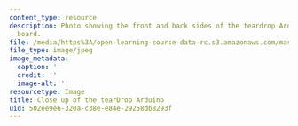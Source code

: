 ```yaml
---
content_type: resource
description: Photo showing the front and back sides of the teardrop Arduino circuit
  board.
file: /media/https%3A/open-learning-course-data-rc.s3.amazonaws.com/mas-714j-technologies-for-creative-learning-fall-2009/502ee9e6320ac38ee84e29258db8293f_Image3.jpg
file_type: image/jpeg
image_metadata:
  caption: ''
  credit: ''
  image-alt: ''
resourcetype: Image
title: Close up of the tearDrop Arduino
uid: 502ee9e6-320a-c38e-e84e-29258db8293f
---
```

